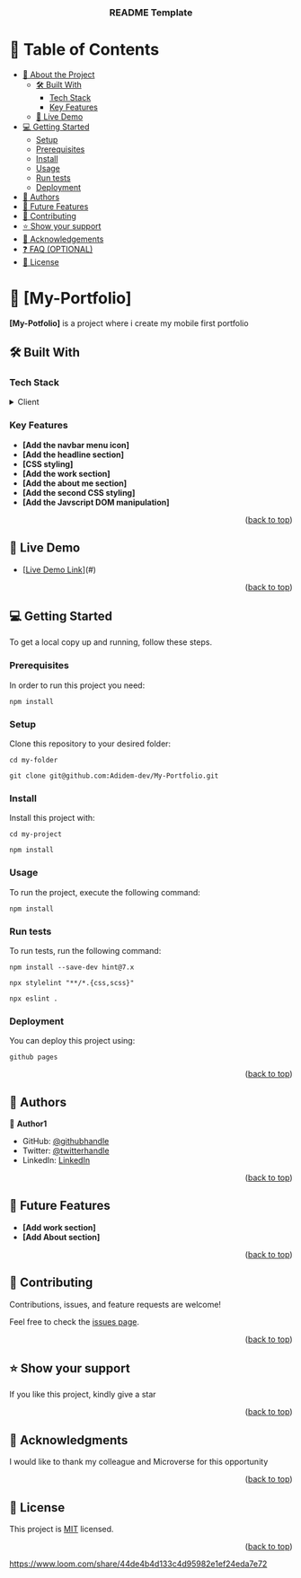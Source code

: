 <a name="readme-top"></a>


<div align="center">
  <h3><b>README Template</b></h3>

</div>
<!-- TABLE OF CONTENTS -->

# 📗 Table of Contents

- [📖 About the Project](#about-project)
  - [🛠 Built With](#built-with)
    - [Tech Stack](#tech-stack)
    - [Key Features](#key-features)
  - [🚀 Live Demo](#live-demo)
- [💻 Getting Started](#getting-started)
  - [Setup](#setup)
  - [Prerequisites](#prerequisites)
  - [Install](#install)
  - [Usage](#usage)
  - [Run tests](#run-tests)
  - [Deployment](#triangular_flag_on_post-deployment)
- [👥 Authors](#authors)
- [🔭 Future Features](#future-features)
- [🤝 Contributing](#contributing)
- [⭐️ Show your support](#support)
- [🙏 Acknowledgements](#acknowledgements)
- [❓ FAQ (OPTIONAL)](#faq)
- [📝 License](#license)


# 📖 [My-Portfolio] <a name="about-project"></a>


**[My-Potfolio]** is a project where i create my mobile first portfolio

## 🛠 Built With <a name="built-with"></a>

### Tech Stack <a name="tech-stack"></a>



<details>
  <summary>Client</summary>
  <ul>
    <li><a href="#">HTML</a></li>
    <li><a href="#">CSS</a></li>
    <li><a href="#">JAVASCRIPT</a></li>
  </ul>
</details>



<!-- Features -->

### Key Features <a name="key-features"></a>


- **[Add the navbar menu icon]**
- **[Add the headline section]**
- **[CSS styling]**
- **[Add the work section]**
- **[Add the about me section]**
- **[Add the second CSS styling]**
- **[Add the Javscript DOM manipulation]**


<p align="right">(<a href="#readme-top">back to top</a>)</p>


## 🚀 Live Demo <a name="https://adidem-dev.github.io/My-Portfolio/"></a>

- [[Live Demo Link](https://adidem-dev.github.io/My-Portfolio/)](#)

<p align="right">(<a href="#readme-top">back to top</a>)</p>

<!-- GETTING STARTED -->

## 💻 Getting Started <a name="getting-started"></a>


To get a local copy up and running, follow these steps.

### Prerequisites

In order to run this project you need:

`npm install`

### Setup

Clone this repository to your desired folder:

`cd my-folder`

`git clone git@github.com:Adidem-dev/My-Portfolio.git`


### Install

Install this project with:

`cd my-project`

`npm install`


### Usage

To run the project, execute the following command:

`npm install`


### Run tests

To run tests, run the following command:

`npm install --save-dev hint@7.x`

`npx stylelint "**/*.{css,scss}"`

`npx eslint .`

### Deployment

You can deploy this project using:

`github pages`

<p align="right">(<a href="#readme-top">back to top</a>)</p>

<!-- AUTHORS -->

## 👥 Authors <a name="authors"></a>

👤 **Author1**

- GitHub: [@githubhandle](https://github.com/Adidem-dev)
- Twitter: [@twitterhandle](https://twitter.com/usman_ayoade)
- LinkedIn: [LinkedIn](https://www.linkedin.com/in/usman-ayoade-30043197/)


<p align="right">(<a href="#readme-top">back to top</a>)</p>

<!-- FUTURE FEATURES -->

## 🔭 Future Features <a name="future-features"></a>


- **[Add work section]**
- **[Add About section]**

<p align="right">(<a href="#readme-top">back to top</a>)</p>

<!-- CONTRIBUTING -->

## 🤝 Contributing <a name="contributing"></a>

Contributions, issues, and feature requests are welcome!

Feel free to check the [issues page](../../issues/).

<p align="right">(<a href="#readme-top">back to top</a>)</p>

<!-- SUPPORT -->

## ⭐️ Show your support <a name="support"></a>


If you like this project, kindly give a star

<p align="right">(<a href="#readme-top">back to top</a>)</p>

<!-- ACKNOWLEDGEMENTS -->

## 🙏 Acknowledgments <a name="acknowledgements"></a>

I would like to thank my colleague and Microverse for this opportunity

<p align="right">(<a href="#readme-top">back to top</a>)</p>


<!-- LICENSE -->

## 📝 License <a name="license"></a>

This project is [MIT](./LICENSE) licensed.

<p align="right">(<a href="#readme-top">back to top</a>)</p>

 https://www.loom.com/share/44de4b4d133c4d95982e1ef24eda7e72